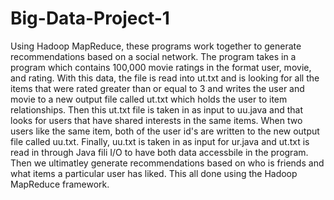 # Big-Data-Project-1
Using Hadoop MapReduce, these programs work together to generate recommendations based on a social network. The program takes in a program which contains 100,000 movie ratings in the format user, movie, and rating. With this data, the file is read into ut.txt and is looking for all the items that were rated greater than or equal to 3 and writes the user and movie to a new output file called ut.txt which holds the user to item relationships. Then this ut.txt file is taken in as input to uu.java and that looks for users that have shared interests in the same items. When two users like the same item, both of the user id's are written to the new output file called uu.txt. Finally, uu.txt is taken in as input for ur.java and ut.txt is read in through Java fili I/O to have both data accessbile in the program. Then we ultimatley generate recommendations based on who is friends and what items a particular user has liked. This all done using the Hadoop MapReduce framework.
